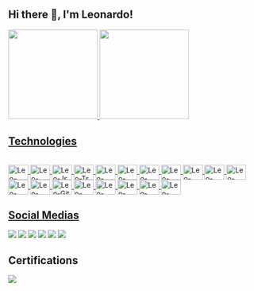 ## Hi there 👋, I'm Leonardo!

<a href="https://github.com/LeoUrlian">
<img height="180em" src="https://github-readme-stats-sigma-five.vercel.app/api?username=LeoUrlian&theme=tokyonight&show_icons=true"/>
<img height="180em" src="https://github-readme-stats.vercel.app/api/top-langs/?username=LeoUrlian&theme=tokyonight&layout=compact"/>

## Technologies

<div style="display: inline_block"><br>
  <img align="center" alt="Leo-Html5" href="https://developer.mozilla.org/pt-BR/docs/Web/HTML" height="30" width="40" src="https://cdn.jsdelivr.net/gh/devicons/devicon/icons/html5/html5-original.svg" />
  <img align="center" alt="Leo-Css" href="https://developer.mozilla.org/pt-BR/docs/Web/CSS" height="30" width="40" src="https://cdn.jsdelivr.net/gh/devicons/devicon/icons/css3/css3-original.svg" />
  <img align="center" alt="Leo-Js" href="https://www.javascript.com" height="30" width="40" src="https://cdn.jsdelivr.net/gh/devicons/devicon/icons/javascript/javascript-original.svg" />
  <img align="center" alt="Leo-Ts" href="https://www.typescriptlang.org" height="30" width="40" src="https://cdn.jsdelivr.net/gh/devicons/devicon/icons/typescript/typescript-original.svg" />
  <img align="center" alt="Leo-Dart" href="https://dart.dev" height="30" width="40" src="https://cdn.jsdelivr.net/gh/devicons/devicon/icons/dart/dart-original.svg" />
  <img align="center" alt="Leo-Flutter" href="https://flutter.dev" height="30" width="40" src="https://cdn.jsdelivr.net/gh/devicons/devicon/icons/flutter/flutter-original.svg" />
  <img align="center" alt="Leo-Php" href="https://www.php.net" height="30" width="40" src="https://cdn.jsdelivr.net/gh/devicons/devicon/icons/php/php-original.svg" />
  <img align="center" alt="Leo-Python" href="https://www.python.org" height="30" width="40" src="https://cdn.jsdelivr.net/gh/devicons/devicon/icons/python/python-original.svg" />
  <img align="center" alt="Leo-Adonisjs" href="https://adonisjs.com" height="30" width="40" src="https://cdn.jsdelivr.net/gh/devicons/devicon/icons/adonisjs/adonisjs-original.svg" />
  <img align="center" alt="Leo-Laravel" href="https://laravel.com" height="30" width="40" src="https://cdn.jsdelivr.net/gh/devicons/devicon/icons/laravel/laravel-plain.svg" />
  <img align="center" alt="Leo-Reactjs" href="https://reactjs.org" height="30" width="40" src="https://cdn.jsdelivr.net/gh/devicons/devicon/icons/react/react-original.svg" />
  <img align="center" alt="Leo-Aws" href="https://aws.amazon.com/pt/" height="30" width="40" src="https://cdn.jsdelivr.net/gh/devicons/devicon/icons/amazonwebservices/amazonwebservices-original.svg" />
  <img align="center" alt="Leo-Docker" href="https://www.docker.com" height="30" width="40" src="https://cdn.jsdelivr.net/gh/devicons/devicon/icons/docker/docker-original.svg" />  
  <img align="center" alt="Leo-Git" href="https://git-scm.com" height="30" width="40" src="https://cdn.jsdelivr.net/gh/devicons/devicon/icons/git/git-original.svg" />
  <img align="center" alt="Leo-Github" href="https://github.com" height="30" width="40" src="https://cdn.jsdelivr.net/gh/devicons/devicon/icons/github/github-original.svg" />  
  <img align="center" alt="Leo-Linux" href="https://www.linux.org" height="30" width="40" src="https://cdn.jsdelivr.net/gh/devicons/devicon/icons/linux/linux-original.svg" />
  <img align="center" alt="Leo-Mysql" href="https://www.mysql.com" height="30" width="40" src="https://cdn.jsdelivr.net/gh/devicons/devicon/icons/mysql/mysql-original.svg" />
  <img align="center" alt="Leo-Postgresql" href="https://www.postgresql.org" height="30" width="40" src="https://cdn.jsdelivr.net/gh/devicons/devicon/icons/postgresql/postgresql-original.svg" />  
  <img align="center" alt="Leo-Vscode" href="https://code.visualstudio.com" height="30" width="40" src="https://cdn.jsdelivr.net/gh/devicons/devicon/icons/vscode/vscode-original.svg" />
</div>
  
## Social Medias
 
<div> 
  <a href="https://www.instagram.com/leonardo_sudati/" target="_blank"><img src="https://img.shields.io/badge/Instagram-E4405F?style=for-the-badge&logo=instagram&logoColor=white" target="_blank"></a>
  <a href="https://www.facebook.com/leonardosudati.urlian/" target="_blank"><img src="https://img.shields.io/badge/Facebook-1877F2?style=for-the-badge&logo=facebook&logoColor=white" target="_blank"></a>
  <a href="https://twitter.com/LeoSudati" target="_blank"><img src="https://img.shields.io/badge/Twitter-1DA1F2?style=for-the-badge&logo=twitter&logoColor=white" target="_blank"></a>
  <a href="https://www.linkedin.com/in/leonardo-sudati-urlian-795a941a5/" target="_blank"><img src="https://img.shields.io/badge/LinkedIn-0077B5?style=for-the-badge&logo=linkedin&logoColor=white" target="_blank"></a>
  <a href="mailto:leonardosudatiurlian@gmail.com.br
"><img src="https://img.shields.io/badge/Gmail-D14836?style=for-the-badge&logo=gmail&logoColor=white" target="_blank"></a>
  <a href="mailto:leourlian@hotmail.com
"><img src="https://img.shields.io/badge/Microsoft_Outlook-0078D4?style=for-the-badge&logo=microsoft-outlook&logoColor=white" target="_blank"></a>
</div>

## Certifications

<div>
<a title="AWS Certified Cloud Practitioner" href="https://www.credly.com/badges/4c4870ef-04e9-4d19-89ca-c74e81d42fea?source=linked_in_profile" target="_blank"><img src="https://img.shields.io/badge/Amazon_AWS-232F3E?style=for-the-badge&logo=amazon-aws&logoColor=white" target="_blank"></a>
</div>
